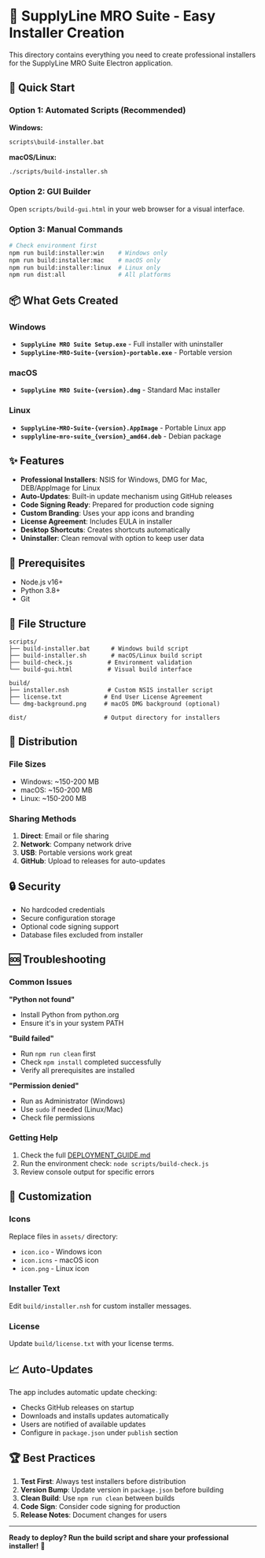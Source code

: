 # 🚀 SupplyLine MRO Suite - Easy Installer Creation

This directory contains everything you need to create professional installers for the SupplyLine MRO Suite Electron application.

## 🎯 Quick Start

### Option 1: Automated Scripts (Recommended)
**Windows:**
```cmd
scripts\build-installer.bat
```

**macOS/Linux:**
```bash
./scripts/build-installer.sh
```

### Option 2: GUI Builder
Open `scripts/build-gui.html` in your web browser for a visual interface.

### Option 3: Manual Commands
```bash
# Check environment first
npm run build:installer:win    # Windows only
npm run build:installer:mac    # macOS only  
npm run build:installer:linux  # Linux only
npm run dist:all               # All platforms
```

## 📦 What Gets Created

### Windows
- **`SupplyLine MRO Suite Setup.exe`** - Full installer with uninstaller
- **`SupplyLine-MRO-Suite-{version}-portable.exe`** - Portable version

### macOS
- **`SupplyLine MRO Suite-{version}.dmg`** - Standard Mac installer

### Linux
- **`SupplyLine-MRO-Suite-{version}.AppImage`** - Portable Linux app
- **`supplyline-mro-suite_{version}_amd64.deb`** - Debian package

## ✨ Features

- **Professional Installers**: NSIS for Windows, DMG for Mac, DEB/AppImage for Linux
- **Auto-Updates**: Built-in update mechanism using GitHub releases
- **Code Signing Ready**: Prepared for production code signing
- **Custom Branding**: Uses your app icons and branding
- **License Agreement**: Includes EULA in installer
- **Desktop Shortcuts**: Creates shortcuts automatically
- **Uninstaller**: Clean removal with option to keep user data

## 🔧 Prerequisites

- Node.js v16+
- Python 3.8+
- Git

## 📁 File Structure

```
scripts/
├── build-installer.bat      # Windows build script
├── build-installer.sh       # macOS/Linux build script
├── build-check.js          # Environment validation
└── build-gui.html          # Visual build interface

build/
├── installer.nsh           # Custom NSIS installer script
├── license.txt            # End User License Agreement
└── dmg-background.png     # macOS DMG background (optional)

dist/                      # Output directory for installers
```

## 🚀 Distribution

### File Sizes
- Windows: ~150-200 MB
- macOS: ~150-200 MB  
- Linux: ~150-200 MB

### Sharing Methods
1. **Direct**: Email or file sharing
2. **Network**: Company network drive
3. **USB**: Portable versions work great
4. **GitHub**: Upload to releases for auto-updates

## 🔒 Security

- No hardcoded credentials
- Secure configuration storage
- Optional code signing support
- Database files excluded from installer

## 🆘 Troubleshooting

### Common Issues

**"Python not found"**
- Install Python from python.org
- Ensure it's in your system PATH

**"Build failed"**
- Run `npm run clean` first
- Check `npm install` completed successfully
- Verify all prerequisites are installed

**"Permission denied"**
- Run as Administrator (Windows)
- Use `sudo` if needed (Linux/Mac)
- Check file permissions

### Getting Help

1. Check the full [DEPLOYMENT_GUIDE.md](../DEPLOYMENT_GUIDE.md)
2. Run the environment check: `node scripts/build-check.js`
3. Review console output for specific errors

## 🎨 Customization

### Icons
Replace files in `assets/` directory:
- `icon.ico` - Windows icon
- `icon.icns` - macOS icon  
- `icon.png` - Linux icon

### Installer Text
Edit `build/installer.nsh` for custom installer messages.

### License
Update `build/license.txt` with your license terms.

## 📈 Auto-Updates

The app includes automatic update checking:
- Checks GitHub releases on startup
- Downloads and installs updates automatically
- Users are notified of available updates
- Configure in `package.json` under `publish` section

## 🏆 Best Practices

1. **Test First**: Always test installers before distribution
2. **Version Bump**: Update version in `package.json` before building
3. **Clean Build**: Use `npm run clean` between builds
4. **Code Sign**: Consider code signing for production
5. **Release Notes**: Document changes for users

---

**Ready to deploy? Run the build script and share your professional installer!** 🎉
